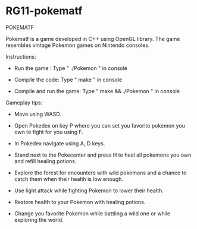 # RG11-pokematf
POKEMATF

Pokematf is a game developed in C++ using OpenGL library. The game resembles vintage Pokemon games on Nintendo consoles.

Instructions:

  - Run the game : Type " ./Pokemon " in console

  - Compile the code: Type " make " in console

  - Compile and run the game: Type " make && ./Pokemon " in console


Gameplay tips:

  - Move using WASD.

  - Open Pokedex on key P where you can set you favorite pokemon you own to fight for you using F.
  
  - In Pokedex navigate using A, D keys.

  - Stand next to the Pokecenter and press H to heal all pokemons you own and refill healing potions.

  - Explore the forest for encounters with wild pokemons and a chance to catch them when their health is low enough.
  
  - Use light attack while fighting Pokemon to lower their health.
  
  - Restore health to your Pokemon with healing potions.
  
  - Change you favorite Pokemon while battling a wild one or while exploring the world.
